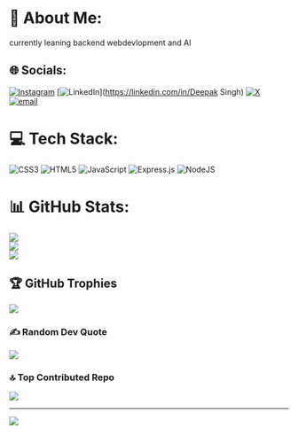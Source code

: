# 💫 About Me:
currently leaning backend webdevlopment and AI<br>


## 🌐 Socials:
[![Instagram](https://img.shields.io/badge/Instagram-%23E4405F.svg?logo=Instagram&logoColor=white)](https://instagram.com/deepak._.126) [![LinkedIn](https://img.shields.io/badge/LinkedIn-%230077B5.svg?logo=linkedin&logoColor=white)](https://linkedin.com/in/Deepak Singh) [![X](https://img.shields.io/badge/X-black.svg?logo=X&logoColor=white)](https://x.com/deepak12_6) [![email](https://img.shields.io/badge/Email-D14836?logo=gmail&logoColor=white)](mailto:deepak.coding78@gmail.com) 

# 💻 Tech Stack:
![CSS3](https://img.shields.io/badge/css3-%231572B6.svg?style=for-the-badge&logo=css3&logoColor=white) ![HTML5](https://img.shields.io/badge/html5-%23E34F26.svg?style=for-the-badge&logo=html5&logoColor=white) ![JavaScript](https://img.shields.io/badge/javascript-%23323330.svg?style=for-the-badge&logo=javascript&logoColor=%23F7DF1E) ![Express.js](https://img.shields.io/badge/express.js-%23404d59.svg?style=for-the-badge&logo=express&logoColor=%2361DAFB) ![NodeJS](https://img.shields.io/badge/node.js-6DA55F?style=for-the-badge&logo=node.js&logoColor=white)
# 📊 GitHub Stats:
![](https://github-readme-stats.vercel.app/api?username=deepaksingh126&theme=radical&hide_border=false&include_all_commits=false&count_private=false)<br/>
![](https://github-readme-streak-stats.herokuapp.com/?user=deepaksingh126&theme=radical&hide_border=false)<br/>
![](https://github-readme-stats.vercel.app/api/top-langs/?username=deepaksingh126&theme=radical&hide_border=false&include_all_commits=false&count_private=false&layout=compact)

## 🏆 GitHub Trophies
![](https://github-profile-trophy.vercel.app/?username=deepaksingh126&theme=radical&no-frame=true&no-bg=false&margin-w=4)

### ✍️ Random Dev Quote
![](https://quotes-github-readme.vercel.app/api?type=horizontal&theme=radical)

### 🔝 Top Contributed Repo
![](https://github-contributor-stats.vercel.app/api?username=deepaksingh126&limit=5&theme=dark&combine_all_yearly_contributions=true)

---
[![](https://visitcount.itsvg.in/api?id=deepaksingh126&icon=0&color=0)](https://visitcount.itsvg.in)

<!-- Proudly created with GPRM ( https://gprm.itsvg.in ) -->